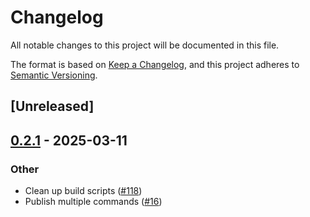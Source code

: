 # Changelog

All notable changes to this project will be documented in this file.

The format is based on [Keep a Changelog](https://keepachangelog.com/en/1.0.0/),
and this project adheres to [Semantic Versioning](https://semver.org/spec/v2.0.0.html).

## [Unreleased]

## [0.2.1](https://github.com/aranya-project/aranya-core/compare/aranya-policy-derive-v0.2.0...aranya-policy-derive-v0.2.1) - 2025-03-11

### Other

- Clean up build scripts ([#118](https://github.com/aranya-project/aranya-core/pull/118))
- Publish multiple commands ([#16](https://github.com/aranya-project/aranya-core/pull/16))
